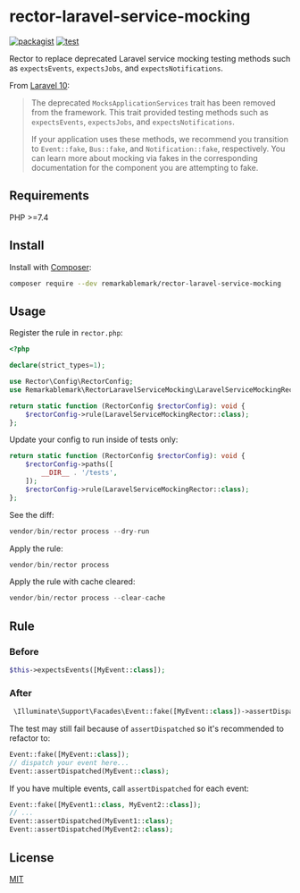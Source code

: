 # rector-laravel-service-mocking

[![packagist](https://img.shields.io/packagist/v/remarkablemark/rector-laravel-service-mocking)](https://packagist.org/packages/remarkablemark/rector-laravel-service-mocking)
[![test](https://github.com/remarkablemark/rector-laravel-service-mocking/actions/workflows/test.yml/badge.svg)](https://github.com/remarkablemark/rector-laravel-service-mocking/actions/workflows/test.yml)

Rector to replace deprecated Laravel service mocking testing methods such as `expectsEvents`, `expectsJobs`, and `expectsNotifications`.

From [Laravel 10](https://laravel.com/docs/10.x/upgrade#service-mocking):

> The deprecated `MocksApplicationServices` trait has been removed from the framework. This trait provided testing methods such as `expectsEvents`, `expectsJobs`, and `expectsNotifications`.
>
> If your application uses these methods, we recommend you transition to `Event::fake`, `Bus::fake`, and `Notification::fake`, respectively. You can learn more about mocking via fakes in the corresponding documentation for the component you are attempting to fake.

## Requirements

PHP >=7.4

## Install

Install with [Composer](http://getcomposer.org/):

```sh
composer require --dev remarkablemark/rector-laravel-service-mocking
```

## Usage

Register the rule in `rector.php`:

```php
<?php

declare(strict_types=1);

use Rector\Config\RectorConfig;
use Remarkablemark\RectorLaravelServiceMocking\LaravelServiceMockingRector;

return static function (RectorConfig $rectorConfig): void {
    $rectorConfig->rule(LaravelServiceMockingRector::class);
};
```

Update your config to run inside of tests only:

```php
return static function (RectorConfig $rectorConfig): void {
    $rectorConfig->paths([
        __DIR__ . '/tests',
    ]);
    $rectorConfig->rule(LaravelServiceMockingRector::class);
};
```

See the diff:

```php
vendor/bin/rector process --dry-run
```

Apply the rule:

```php
vendor/bin/rector process
```

Apply the rule with cache cleared:

```php
vendor/bin/rector process --clear-cache
```

## Rule

### Before

```php
$this->expectsEvents([MyEvent::class]);
```

### After

```php
 \Illuminate\Support\Facades\Event::fake([MyEvent::class])->assertDispatched([MyEvent::class]);
```

The test may still fail because of `assertDispatched` so it's recommended to refactor to:

```php
Event::fake([MyEvent::class]);
// dispatch your event here...
Event::assertDispatched(MyEvent::class);
```

If you have multiple events, call `assertDispatched` for each event:

```php
Event::fake([MyEvent1::class, MyEvent2::class]);
// ...
Event::assertDispatched(MyEvent1::class);
Event::assertDispatched(MyEvent2::class);
```

## License

[MIT](LICENSE)
